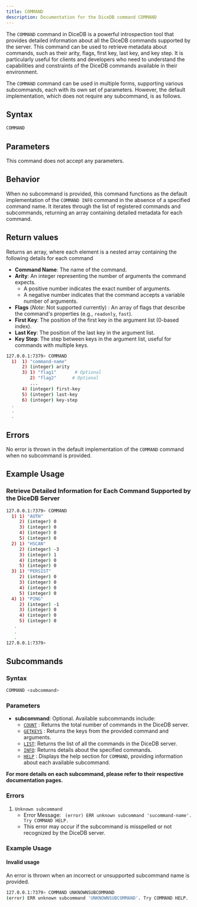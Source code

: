 ```yaml
---
title: COMMAND
description: Documentation for the DiceDB command COMMAND
---
```


The `COMMAND` command in DiceDB is a powerful introspection tool that provides detailed information about all the DiceDB commands supported by the server. This command can be used to retrieve metadata about commands, such as their arity, flags, first key, last key, and key step. It is particularly useful for clients and developers who need to understand the capabilities and constraints of the DiceDB commands available in their environment.

The `COMMAND` command can be used in multiple forms, supporting various subcommands, each with its own set of parameters. However, the default implementation, which does not require any subcommand, is as follows.

## Syntax

```bash
COMMAND
```

## Parameters

This command does not accept any parameters.

## Behavior

When no subcommand is provided, this command functions as the default implementation of the `COMMAND INFO` command in the absence of a specified command name. It iterates through the list of registered commands and subcommands, returning an array containing detailed metadata for each command.

## Return values

Returns an array, where each element is a nested array containing the following details for each command

- **Command Name**: The name of the command.
- **Arity**: An integer representing the number of arguments the command expects.
  - A positive number indicates the exact number of arguments.
  - A negative number indicates that the command accepts a variable number of arguments.
- **Flags** (_Note_: Not supported currently) : An array of flags that describe the command's properties (e.g., `readonly`, `fast`).
- **First Key**: The position of the first key in the argument list (0-based index).
- **Last Key**: The position of the last key in the argument list.
- **Key Step**: The step between keys in the argument list, useful for commands with multiple keys.

```bash
127.0.0.1:7379> COMMAND
  1)  1) "command-name"
      2) (integer) arity
      3) 1) "flag1"       # Optional
         2) "flag2"      # Optional
         ...
      4) (integer) first-key
      5) (integer) last-key
      6) (integer) key-step
  .
  .
  .
```

## Errors

No error is thrown in the default implementation of the `COMMAND` command when no subcommand is provided.

## Example Usage

### Retrieve Detailed Information for Each Command Supported by the DiceDB Server

```bash
127.0.0.1:7379> COMMAND
  1) 1) "AUTH"
     2) (integer) 0
     3) (integer) 0
     4) (integer) 0
     5) (integer) 0
  2) 1) "HSCAN"
     2) (integer) -3
     3) (integer) 1
     4) (integer) 0
     5) (integer) 0
  3) 1) "PERSIST"
     2) (integer) 0
     3) (integer) 0
     4) (integer) 0
     5) (integer) 0
  4) 1) "PING"
     2) (integer) -1
     3) (integer) 0
     4) (integer) 0
     5) (integer) 0
   .
   .
   .
127.0.0.1:7379>
```

## Subcommands

### Syntax

```bash
COMMAND <subcommand>
```

### Parameters

- **subcommand**: Optional. Available subcommands include:
  - [`COUNT`](/commands/command-count) : Returns the total number of commands in the DiceDB server.
  - [`GETKEYS`](/commands/command-getkeys) : Returns the keys from the provided command and arguments.
  - [`LIST`](/commands/command-list): Returns the list of all the commands in the DiceDB server.
  - [`INFO`](/commands/command-info): Returns details about the specified commands.
  - [`HELP`](/commands/command-help) : Displays the help section for `COMMAND`, providing information about each available subcommand.

**For more details on each subcommand, please refer to their respective documentation pages.**

### Errors

1.  `Unknown subcommand`
    - Error Message: ` (error) ERR unknown subcommand 'sucommand-name'. Try COMMAND HELP.`
    - This error may occur if the subcommand is misspelled or not recognized by the DiceDB server.

### Example Usage

#### Invalid usage

An error is thrown when an incorrect or unsupported subcommand name is provided.

```bash
127.0.0.1:7379> COMMAND UNKNOWNSUBCOMMAND
(error) ERR unknown subcommand 'UNKNOWNSUBCOMMAND'. Try COMMAND HELP.
```
